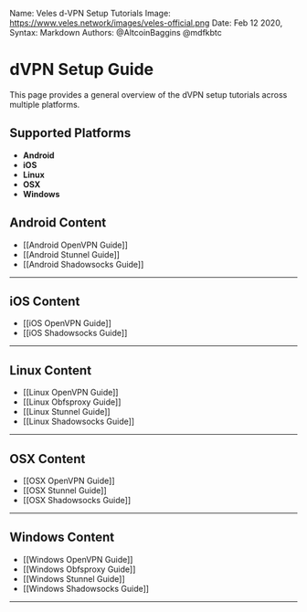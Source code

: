 Name:           Veles d-VPN Setup Tutorials
Image:          https://www.veles.network/images/veles-official.png
Date:           Feb 12 2020,
Syntax:         Markdown
Authors:        @AltcoinBaggins @mdfkbtc

# dVPN Setup Guide 

This page provides a general overview of the dVPN setup tutorials across multiple platforms.

## Supported Platforms
* **Android**
* **iOS**
* **Linux**
* **OSX**
* **Windows**

## Android Content
* [[Android OpenVPN Guide]]  
* [[Android Stunnel Guide]]  
* [[Android Shadowsocks Guide]]  
***

## iOS Content
* [[iOS OpenVPN Guide]]  
* [[iOS Shadowsocks Guide]]  
***

## Linux Content
* [[Linux OpenVPN Guide]]
* [[Linux Obfsproxy Guide]]
* [[Linux Stunnel Guide]]  
* [[Linux Shadowsocks Guide]]  
***

## OSX Content
* [[OSX OpenVPN Guide]]
* [[OSX Stunnel Guide]]  
* [[OSX Shadowsocks Guide]]  
***

## Windows Content
* [[Windows OpenVPN Guide]]
* [[Windows Obfsproxy Guide]]
* [[Windows Stunnel Guide]]  
* [[Windows Shadowsocks Guide]]  
***
